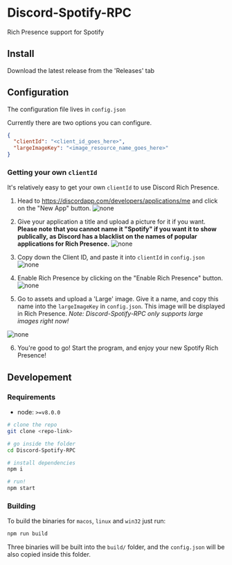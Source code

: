 # Discord-Spotify-RPC
Rich Presence support for Spotify 

## Install
Download the latest release from the 'Releases' tab

## Configuration
The configuration file lives in `config.json`

Currently there are two options you can configure.
```json
{
  "clientId": "<client_id_goes_here>",
  "largeImageKey": "<image_resource_name_goes_here>"	
}
```
### Getting your own `clientId`
It's relatively easy to get your own `clientId` to use Discord Rich Presence.

1. Head to https://discordapp.com/developers/applications/me and click on the "New App" button.
![none](https://mikecao.me/i/2026c7.png)

2. Give your application a title and upload a picture for it if you want. **Please note that you cannot name it "Spotify" if you want it to show publically, as Discord has a blacklist on the names of popular applications for Rich Presence.**
![none](https://mikecao.me/i/68bdd6.png)

3. Copy down the Client ID, and paste it into `clientId` in `config.json`
![none](https://mikecao.me/i/c5a5b9.png)

4. Enable Rich Presence by clicking on the "Enable Rich Presence" button.
![none](https://mikecao.me/i/68d3a8.png)

5. Go to assets and upload a 'Large' image. Give it a name, and copy this name into the `largeImageKey` in `config.json`. This image will be displayed in Rich Presence. 
*Note: Discord-Spotify-RPC only supports large images right now!* 

![none](https://mikecao.me/i/1a8448.png)

6. You're good to go! Start the program, and enjoy your new Spotify Rich Presence!

## Developement

### Requirements
- node: `>=v8.0.0`

```sh
# clone the repo
git clone <repo-link>

# go inside the folder
cd Discord-Spotify-RPC

# install dependencies
npm i

# run!
npm start
```

### Building
To build the binaries for `macos`, `linux` and `win32` just run:
```sh
npm run build
```

Three binaries will be built into the `build/` folder, and the `config.json` will be also copied inside this folder.
